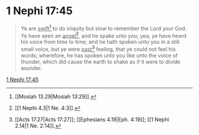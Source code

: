 # 1 Nephi 17:45

> Ye are <u>swift</u>[^a] to do iniquity but slow to remember the Lord your God. Ye have seen an <u>angel</u>[^b], and he spake unto you; yea, ye have heard his voice from time to time; and he hath spoken unto you in a still small voice, but ye were <u>past</u>[^c] feeling, that ye could not feel his words; wherefore, he has spoken unto you like unto the voice of thunder, which did cause the earth to shake as if it were to divide asunder.

[1 Nephi 17:45](https://www.churchofjesuschrist.org/study/scriptures/bofm/1-ne/17?lang=eng&id=p45#p45)


[^a]: [[Mosiah 13.29|Mosiah 13:29]].  
[^b]: [[1 Nephi 4.3|1 Ne. 4:3]].  
[^c]: [[Acts 17.27|Acts 17:27]]; [[Ephesians 4.19|Eph. 4:19]]; [[1 Nephi 2.14|1 Ne. 2:14]].  

